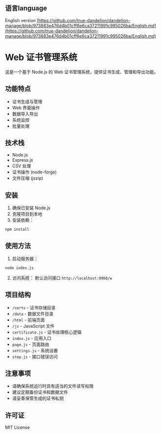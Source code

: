 ## 语言language
English version [https://github.com/true-dandelion/dandelion-manage/blob/973883e476d4b01cff6e6ca37211991c995026ba/English.md](https://github.com/true-dandelion/dandelion-manage/blob/973883e476d4b01cff6e6ca37211991c995026ba/English.md)

# Web 证书管理系统

这是一个基于 Node.js 的 Web 证书管理系统，提供证书生成、管理和导出功能。

## 功能特点

- 证书生成与管理
- Web 界面操作
- 数据导入导出
- 系统监控
- 批量处理

## 技术栈

- Node.js
- Express.js
- CSV 处理
- 证书操作 (node-forge)
- 文件压缩 (jszip)

## 安装

1. 确保已安装 Node.js
2. 克隆项目到本地
3. 安装依赖：
```bash
npm install
```

## 使用方法

1. 启动服务器：
```bash
node index.js
```

2. 访问系统：
默认访问接口 `http://localhost:9960/w`

## 项目结构

- `/certs` - 证书存储目录
- `/data` - 数据文件目录
- `/html` - 前端页面
- `/js` - JavaScript 文件
- `certificate.js` - 证书处理核心逻辑
- `index.js` - 应用入口
- `page.js` - 页面路由
- `settings.js` - 系统设置
- `stop.js` - 接口错误访问

## 注意事项

- 请确保系统运行时具有适当的文件读写权限
- 建议定期备份证书和数据文件
- 请妥善保管生成的证书私钥

## 许可证

MIT License
